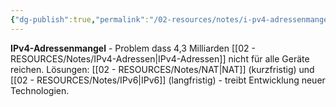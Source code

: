 ```yaml
---
{"dg-publish":true,"permalink":"/02-resources/notes/i-pv4-adressenmangel/","tags":["netzwerk/ipv4/problem","netzwerk/adressierung/knappheit","netzwerk/ip/ipv4"],"noteIcon":"","updated":"2025-09-05T10:16:55.439+02:00"}
---
```



**IPv4-Adressenmangel** - Problem dass 4,3 Milliarden [[02 - RESOURCES/Notes/IPv4-Adressen\|IPv4-Adressen]] nicht für alle Geräte reichen.
Lösungen: [[02 - RESOURCES/Notes/NAT\|NAT]] (kurzfristig) und [[02 - RESOURCES/Notes/IPv6\|IPv6]] (langfristig) - treibt Entwicklung neuer Technologien.